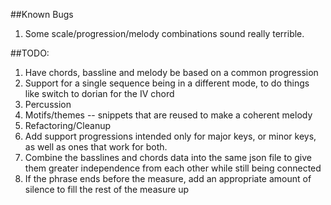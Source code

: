 ##Known Bugs
<ol>
	<li>Some scale/progression/melody combinations sound really terrible.</li>
</ol>
##TODO:
<ol>
	<li>Have chords, bassline and melody be based on a common progression</li>
	<li>Support for a single sequence being in a different mode, to do things like switch to dorian for the IV chord</li>
	<li>Percussion</li>
	<li>Motifs/themes -- snippets that are reused to make a coherent melody</li>
	<li>Refactoring/Cleanup</li>
	<li>Add support progressions intended only for major keys, or minor keys, as well as ones that work for both.</li>
	<li>Combine the basslines and chords data into the same json file to give them greater independence from each other while still being connected</li>
	<li>If the phrase ends before the measure, add an appropriate amount of silence to fill the rest of the measure up</li>
</ol>